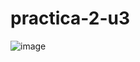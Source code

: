 # practica-2-u3
![image](https://github.com/Eliseo-rodriguez-gamez/practica-2-u3/assets/148777336/12231bf0-3ee3-42ae-800e-caa59d337a71)
